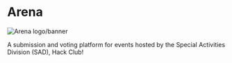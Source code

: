 # Arena

![Arena logo/banner](https://hc-cdn.hel1.your-objectstorage.com/s/v3/5c33419f6692b32263773f195fb459b621d161c1_arena__5_.png)

A submission and voting platform for events hosted by the Special Activities Division (SAD), Hack Club!
